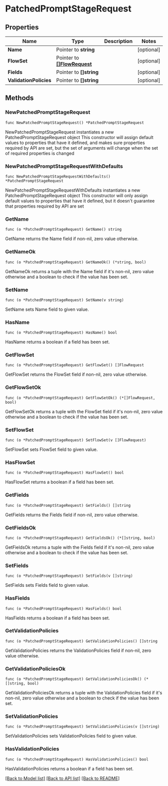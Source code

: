 # PatchedPromptStageRequest

## Properties

Name | Type | Description | Notes
------------ | ------------- | ------------- | -------------
**Name** | Pointer to **string** |  | [optional] 
**FlowSet** | Pointer to [**[]FlowRequest**](FlowRequest.md) |  | [optional] 
**Fields** | Pointer to **[]string** |  | [optional] 
**ValidationPolicies** | Pointer to **[]string** |  | [optional] 

## Methods

### NewPatchedPromptStageRequest

`func NewPatchedPromptStageRequest() *PatchedPromptStageRequest`

NewPatchedPromptStageRequest instantiates a new PatchedPromptStageRequest object
This constructor will assign default values to properties that have it defined,
and makes sure properties required by API are set, but the set of arguments
will change when the set of required properties is changed

### NewPatchedPromptStageRequestWithDefaults

`func NewPatchedPromptStageRequestWithDefaults() *PatchedPromptStageRequest`

NewPatchedPromptStageRequestWithDefaults instantiates a new PatchedPromptStageRequest object
This constructor will only assign default values to properties that have it defined,
but it doesn't guarantee that properties required by API are set

### GetName

`func (o *PatchedPromptStageRequest) GetName() string`

GetName returns the Name field if non-nil, zero value otherwise.

### GetNameOk

`func (o *PatchedPromptStageRequest) GetNameOk() (*string, bool)`

GetNameOk returns a tuple with the Name field if it's non-nil, zero value otherwise
and a boolean to check if the value has been set.

### SetName

`func (o *PatchedPromptStageRequest) SetName(v string)`

SetName sets Name field to given value.

### HasName

`func (o *PatchedPromptStageRequest) HasName() bool`

HasName returns a boolean if a field has been set.

### GetFlowSet

`func (o *PatchedPromptStageRequest) GetFlowSet() []FlowRequest`

GetFlowSet returns the FlowSet field if non-nil, zero value otherwise.

### GetFlowSetOk

`func (o *PatchedPromptStageRequest) GetFlowSetOk() (*[]FlowRequest, bool)`

GetFlowSetOk returns a tuple with the FlowSet field if it's non-nil, zero value otherwise
and a boolean to check if the value has been set.

### SetFlowSet

`func (o *PatchedPromptStageRequest) SetFlowSet(v []FlowRequest)`

SetFlowSet sets FlowSet field to given value.

### HasFlowSet

`func (o *PatchedPromptStageRequest) HasFlowSet() bool`

HasFlowSet returns a boolean if a field has been set.

### GetFields

`func (o *PatchedPromptStageRequest) GetFields() []string`

GetFields returns the Fields field if non-nil, zero value otherwise.

### GetFieldsOk

`func (o *PatchedPromptStageRequest) GetFieldsOk() (*[]string, bool)`

GetFieldsOk returns a tuple with the Fields field if it's non-nil, zero value otherwise
and a boolean to check if the value has been set.

### SetFields

`func (o *PatchedPromptStageRequest) SetFields(v []string)`

SetFields sets Fields field to given value.

### HasFields

`func (o *PatchedPromptStageRequest) HasFields() bool`

HasFields returns a boolean if a field has been set.

### GetValidationPolicies

`func (o *PatchedPromptStageRequest) GetValidationPolicies() []string`

GetValidationPolicies returns the ValidationPolicies field if non-nil, zero value otherwise.

### GetValidationPoliciesOk

`func (o *PatchedPromptStageRequest) GetValidationPoliciesOk() (*[]string, bool)`

GetValidationPoliciesOk returns a tuple with the ValidationPolicies field if it's non-nil, zero value otherwise
and a boolean to check if the value has been set.

### SetValidationPolicies

`func (o *PatchedPromptStageRequest) SetValidationPolicies(v []string)`

SetValidationPolicies sets ValidationPolicies field to given value.

### HasValidationPolicies

`func (o *PatchedPromptStageRequest) HasValidationPolicies() bool`

HasValidationPolicies returns a boolean if a field has been set.


[[Back to Model list]](../README.md#documentation-for-models) [[Back to API list]](../README.md#documentation-for-api-endpoints) [[Back to README]](../README.md)


